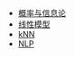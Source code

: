 - [概率与信息论](probability_and_information_theory.md)
- [线性模型](linear_model/readme.md)
- [kNN](kNN.ipynb)
- [NLP](NLP/readme.md)
